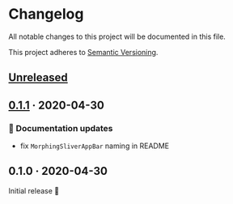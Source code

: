 # Changelog

All notable changes to this project will be documented in this file.

This project adheres to [Semantic Versioning](http://semver.org/spec/v2.0.0.html).


<!-- Template:
## [NEW](https://github.com/JonasWanke/swipeable_page_route/compare/vOLD...vNEW) · 2020-xx-xx
### 🎉 New Features
### ⚡ Changes
### 🐛 Bug Fixes
### 📜 Documentation updates
### 🏗 Refactoring
### 📦 Build & CI
-->


## [Unreleased](https://github.com/JonasWanke/swipeable_page_route/compare/v0.1.1...master)


## [0.1.1](https://github.com/JonasWanke/black_hole_flutter/compare/v0.1.0...v0.1.1) · 2020-04-30

### 📜 Documentation updates
- fix `MorphingSliverAppBar` naming in README


## 0.1.0 · 2020-04-30
Initial release 🎉
